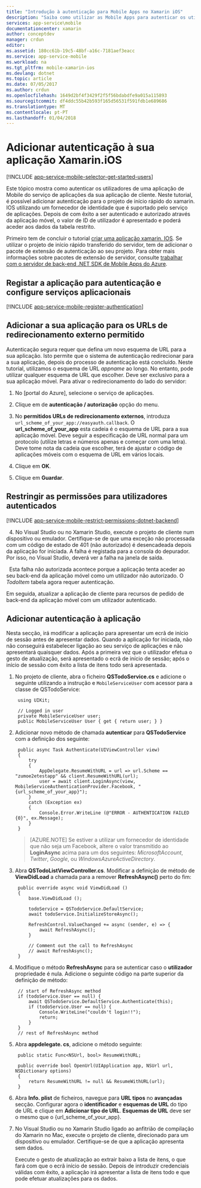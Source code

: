 ```yaml
---
title: "Introdução à autenticação para Mobile Apps no Xamarin iOS"
description: "Saiba como utilizar as Mobile Apps para autenticar os utilizadores da sua aplicação Xamarin iOS através de vários fornecedores de identidade, incluindo AAD, Google, Facebook, Twitter e Microsoft."
services: app-service\mobile
documentationcenter: xamarin
author: conceptdev
manager: crdun
editor: 
ms.assetid: 180cc61b-19c5-48bf-a16c-7181aef3eacc
ms.service: app-service-mobile
ms.workload: na
ms.tgt_pltfrm: mobile-xamarin-ios
ms.devlang: dotnet
ms.topic: article
ms.date: 07/05/2017
ms.author: crdun
ms.openlocfilehash: 1649d2bf4f3429f2f5f56bdabdfe9a015a115893
ms.sourcegitcommit: df4ddc55b42b593f165d56531f591fdb1e689686
ms.translationtype: MT
ms.contentlocale: pt-PT
ms.lasthandoff: 01/04/2018
---
```

# <a name="add-authentication-to-your-xamarinios-app"></a>Adicionar autenticação à sua aplicação Xamarin.iOS
[!INCLUDE [app-service-mobile-selector-get-started-users](../../includes/app-service-mobile-selector-get-started-users.md)]

Este tópico mostra como autenticar os utilizadores de uma aplicação de Mobile do serviço de aplicações da sua aplicação de cliente. Neste tutorial, é possível adicionar autenticação para o projeto de início rápido do xamarin. IOS utilizando um fornecedor de identidade que é suportado pelo serviço de aplicações. Depois de com êxito a ser autenticado e autorizado através da aplicação móvel, o valor de ID de utilizador é apresentado e poderá aceder aos dados da tabela restrito.

Primeiro tem de concluir o tutorial [criar uma aplicação xamarin. IOS]. Se utilizar o projeto de início rápido transferido do servidor, tem de adicionar o pacote de extensão de autenticação ao seu projeto. Para obter mais informações sobre pacotes de extensão de servidor, consulte [trabalhar com o servidor de back-end .NET SDK de Mobile Apps do Azure](app-service-mobile-dotnet-backend-how-to-use-server-sdk.md).

## <a name="register-your-app-for-authentication-and-configure-app-services"></a>Registar a aplicação para autenticação e configure serviços aplicacionais
[!INCLUDE [app-service-mobile-register-authentication](../../includes/app-service-mobile-register-authentication.md)]

## <a name="add-your-app-to-the-allowed-external-redirect-urls"></a>Adicionar a sua aplicação para os URLs de redirecionamento externo permitido

Autenticação segura requer que defina um novo esquema de URL para a sua aplicação. Isto permite que o sistema de autenticação redirecionar para a sua aplicação, depois do processo de autenticação está concluído. Neste tutorial, utilizamos o esquema de URL _appname_ ao longo. No entanto, pode utilizar qualquer esquema de URL que escolher. Deve ser exclusivo para a sua aplicação móvel. Para ativar o redirecionamento do lado do servidor:

1. No [portal do Azure], selecione o serviço de aplicações.

2. Clique em de **autenticação / autorização** opção do menu.

3. No **permitidos URLs de redirecionamento externos**, introduza `url_scheme_of_your_app://easyauth.callback`.  O **url_scheme_of_your_app** esta cadeia é o esquema de URL para a sua aplicação móvel.  Deve seguir a especificação de URL normal para um protocolo (utilize letras e números apenas e começar com uma letra).  Deve tome nota da cadeia que escolher, terá de ajustar o código de aplicações móveis com o esquema de URL em vários locais.

4. Clique em **OK**.

5. Clique em **Guardar**.

## <a name="restrict-permissions-to-authenticated-users"></a>Restringir as permissões para utilizadores autenticados
[!INCLUDE [app-service-mobile-restrict-permissions-dotnet-backend](../../includes/app-service-mobile-restrict-permissions-dotnet-backend.md)]

&nbsp;&nbsp;4. No Visual Studio ou no Xamarin Studio, execute o projeto de cliente num dispositivo ou emulador. Certifique-se de que uma exceção não processada com um código de estado de 401 (não autorizado) é desencadeada depois da aplicação for iniciada. A falha é registada para a consola do depurador. Por isso, no Visual Studio, deverá ver a falha na janela de saída.

&nbsp;&nbsp;Esta falha não autorizada acontece porque a aplicação tenta aceder ao seu back-end da aplicação móvel como um utilizador não autorizado. O *TodoItem* tabela agora requer autenticação.

Em seguida, atualizar a aplicação de cliente para recursos de pedido de back-end da aplicação móvel com um utilizador autenticado.

## <a name="add-authentication-to-the-app"></a>Adicionar autenticação à aplicação
Nesta secção, irá modificar a aplicação para apresentar um ecrã de início de sessão antes de apresentar dados. Quando a aplicação for iniciada, não não conseguirá estabelecer ligação ao seu serviço de aplicações e não apresentará quaisquer dados. Após a primeira vez que o utilizador efetua o gesto de atualização, será apresentado o ecrã de início de sessão; após o início de sessão com êxito a lista de itens todo será apresentada.

1. No projeto de cliente, abra o ficheiro **QSTodoService.cs** e adicione o seguinte utilizando a instrução e `MobileServiceUser` com acessor para a classe de QSTodoService:
 
        using UIKit;
       
        // Logged in user
        private MobileServiceUser user;
        public MobileServiceUser User { get { return user; } }
2. Adicionar novo método de chamada **autenticar** para **QSTodoService** com a definição dos seguinte:

        public async Task Authenticate(UIViewController view)
        {
            try
            {
                AppDelegate.ResumeWithURL = url => url.Scheme == "zumoe2etestapp" && client.ResumeWithURL(url);
                user = await client.LoginAsync(view, MobileServiceAuthenticationProvider.Facebook, "{url_scheme_of_your_app}");
            }
            catch (Exception ex)
            {
                Console.Error.WriteLine (@"ERROR - AUTHENTICATION FAILED {0}", ex.Message);
            }
        }

    >[AZURE.NOTE] Se estiver a utilizar um fornecedor de identidade que não seja um Facebook, altere o valor transmitido ao **LoginAsync** acima para um dos seguintes: _MicrosoftAccount_, _Twitter_,  _Google_, ou _WindowsAzureActiveDirectory_.

3. Abra **QSTodoListViewController.cs**. Modificar a definição de método de **ViewDidLoad** a chamada para a remover **RefreshAsync()** perto do fim:
   
        public override async void ViewDidLoad ()
        {
            base.ViewDidLoad ();
   
            todoService = QSTodoService.DefaultService;
            await todoService.InitializeStoreAsync();
   
            RefreshControl.ValueChanged += async (sender, e) => {
                await RefreshAsync();
            }
   
            // Comment out the call to RefreshAsync
            // await RefreshAsync();
        }
4. Modifique o método **RefreshAsync** para se autenticar caso o **utilizador** propriedade é nula. Adicione o seguinte código na parte superior da definição de método:
   
        // start of RefreshAsync method
        if (todoService.User == null) {
            await QSTodoService.DefaultService.Authenticate(this);
            if (todoService.User == null) {
                Console.WriteLine("couldn't login!!");
                return;
            }
        }
        // rest of RefreshAsync method
5. Abra **appdelegate. cs**, adicione o método seguinte:

        public static Func<NSUrl, bool> ResumeWithURL;

        public override bool OpenUrl(UIApplication app, NSUrl url, NSDictionary options)
        {
            return ResumeWithURL != null && ResumeWithURL(url);
        }
6. Abra **Info. plist** de ficheiros, navegue para **URL tipos** no **avançadas** secção. Configurar agora o **identificador** e **esquemas de URL** do tipo de URL e clique em **Adicionar tipo de URL**. **Esquemas de URL** deve ser o mesmo que o {url_scheme_of_your_app}.
7. No Visual Studio ou no Xamarin Studio ligado ao anfitrião de compilação do Xamarin no Mac, execute o projeto de cliente, direcionado para um dispositivo ou emulador. Certifique-se de que a aplicação apresenta sem dados.
   
    Execute o gesto de atualização ao extrair baixo a lista de itens, o que fará com que o ecrã início de sessão. Depois de introduzir credenciais válidas com êxito, a aplicação irá apresentar a lista de itens todo e que pode efetuar atualizações para os dados.

<!-- URLs. -->
[Submit an app page]: http://go.microsoft.com/fwlink/p/?LinkID=266582
[My Applications]: http://go.microsoft.com/fwlink/p/?LinkId=262039
[criar uma aplicação xamarin. IOS]: app-service-mobile-xamarin-ios-get-started.md